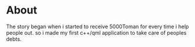# About
The story began when i started to receive 5000Toman for every time i help people out. 
so i made my first c++/qml application to take care of peoples debts.
